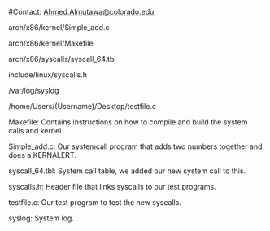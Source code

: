 #Contact: Ahmed.Almutawa@colorado.edu

arch/x86/kernel/Simple_add.c

arch/x86/kernel/Makefile

arch/x86/syscalls/syscall_64.tbl

include/linux/syscalls.h

/var/log/syslog

/home/Users/(Username)/Desktop/testfile.c

Makefile: Contains instructions on how to compile and build the system calls and kernel.

Simple_add.c: Our systemcall program that adds two numbers together and does a KERNALERT.

syscall_64.tbl: System call table, we added our new system call to this.

syscalls.h: Header file that links syscalls to our test programs.

testfile.c: Our test program to test the new syscalls.

syslog: System log.
